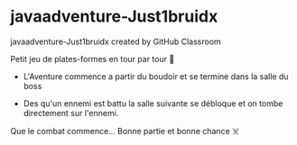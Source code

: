 # javaadventure-Just1bruidx
javaadventure-Just1bruidx created by GitHub Classroom

Petit jeu de plates-formes en tour par tour 🏰

- L'Aventure commence a partir du boudoir et se termine dans la salle du boss 

- Des qu'un ennemi est battu la salle suivante se débloque et on tombe directement sur l'ennemi. 

Que le combat commence... Bonne partie et bonne chance ☠️
